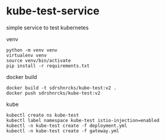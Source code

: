 # kube-test-service
simple service to test kubernetes 

venv
```
python -m venv venv
virtualenv venv
source venv/bin/activate
pip install -r requirements.txt

```
docker build
```
docker build -t sdrshnrcks/kube-test:v2 .
docker push sdrshnrcks/kube-test:v2
```

kube
```
kubectl create ns kube-test
kubectl label namespace kube-test istio-injection=enabled
kubectl -n kube-test create -f deployment.yml 
kubectl -n kube-test create -f gateway.yml 

```